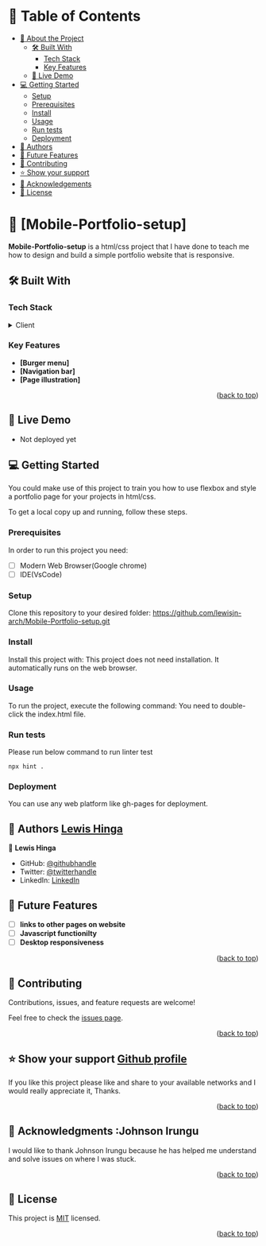 <a name="readme-top"></a>

# 📗 Table of Contents

- [📖 About the Project](#about-project)
  - [🛠 Built With](#built-with)
    - [Tech Stack](#tech-stack)
    - [Key Features](#key-features)
  - [🚀 Live Demo](#live-demo)
- [💻 Getting Started](#getting-started)
  - [Setup](#setup)
  - [Prerequisites](#prerequisites)
  - [Install](#install)
  - [Usage](#usage)
  - [Run tests](#run-tests)
  - [Deployment](#deployment)
- [👥 Authors](#authors)
- [🔭 Future Features](#future-features)
- [🤝 Contributing](#contributing)
- [⭐️ Show your support](#support)
- [🙏 Acknowledgements](#acknowledgements)
- [📝 License](#license)

<!-- PROJECT DESCRIPTION -->

# 📖 [Mobile-Portfolio-setup] <a name="about-project"></a>


**Mobile-Portfolio-setup** is a html/css project that I have done to teach me how to design and build a simple portfolio website that is responsive.

## 🛠 Built With <a name="html"></a>

### Tech Stack <a name="(FRONT-END)"></a>


<details>
  <summary>Client</summary>
   <ul>
    <li><a href="https://developer.mozilla.org/en-US/docs/Web/HTML">HTML</a></li>
  </ul>
   <ul>
    <li><a href="https://developer.mozilla.org/en-US/docs/Web/CSS">CSS</a></li>
  </ul>
</details>

<!-- Features -->

### Key Features <a name="key-features"></a>


- **[Burger menu]**
- **[Navigation bar]**
- **[Page illustration]**

<p align="right">(<a href="#readme-top">back to top</a>)</p>

<!-- LIVE DEMO -->
## 🚀 Live Demo <a name="live-demo"></a>

 - Not deployed yet

## 💻 Getting Started <a name="getting-started"></a>


 You could make use of this project to train you how to use flexbox and style a portfolio page for your projects in html/css.


To get a local copy up and running, follow these steps.


### Prerequisites

In order to run this project you need:

- [ ] Modern Web Browser(Google chrome)
- [ ] IDE(VsCode)

### Setup

Clone this repository to your desired folder:
https://github.com/lewisjn-arch/Mobile-Portfolio-setup.git


### Install

Install this project with:
This project does not need installation. It automatically runs on the web browser.

### Usage

To run the project, execute the following command:
You need to double-click the index.html file.

### Run tests

Please run below command to run linter test

```
npx hint .
```

### Deployment

You can use any web platform like gh-pages for deployment.

## 👥 Authors <a name="authors" href="https://github.com/lewisjn-arch">Lewis Hinga</a>


👤 **Lewis Hinga**

- GitHub: [@githubhandle](https://github.com/lewisjn-arch)
- Twitter: [@twitterhandle](https://twitter.com/lhinga75)
- LinkedIn: [LinkedIn](https://www.linkedin.com/in/lewis-hinga-b40a501b1/)

## 🔭 Future Features <a name="future-features"></a>



- [ ] **links to other pages on website**
- [ ] **Javascript functionilty**
- [ ] **Desktop responsiveness**

<p align="right">(<a href="#readme-top">back to top</a>)</p>



## 🤝 Contributing <a name="contributing"></a>

Contributions, issues, and feature requests are welcome!

Feel free to check the [issues page](../../issues/).

<p align="right">(<a href="#readme-top">back to top</a>)</p>


## ⭐️ Show your support <a name="support" href="https://github.com/lewisjn-arch">Github profile</a>

If you like this project please like and share to your available networks and I would really appreciate it, Thanks.

<p align="right">(<a href="#readme-top">back to top</a>)</p>

<!-- ACKNOWLEDGEMENTS -->

## 🙏 Acknowledgments <a name="acknowledgements">:Johnson Irungu</a>

I would like to thank Johnson Irungu because he has helped me understand and solve issues on where I was stuck.

<p align="right">(<a href="#readme-top">back to top</a>)</p>



## 📝 License <a name="license"></a>

This project is [MIT](./LICENSE) licensed.

<p align="right">(<a href="#readme-top">back to top</a>)</p>
